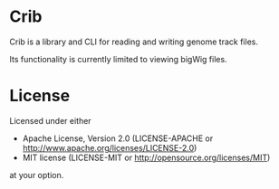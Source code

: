 # Crib
Crib is a library and CLI for reading and writing genome track files.

Its functionality is currently limited to viewing bigWig files.

# License
Licensed under either

- Apache License, Version 2.0 (LICENSE-APACHE or <http://www.apache.org/licenses/LICENSE-2.0>)
- MIT license (LICENSE-MIT or <http://opensource.org/licenses/MIT>)

at your option.
